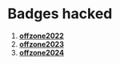 # Badges hacked

1. <b>[offzone2022](/offzone2022/)</b><br/>
2. <b>[offzone2023](/offzone2023/)</b><br/>
3. <b>[offzone2024](/offzone2024/)</b><br/>
